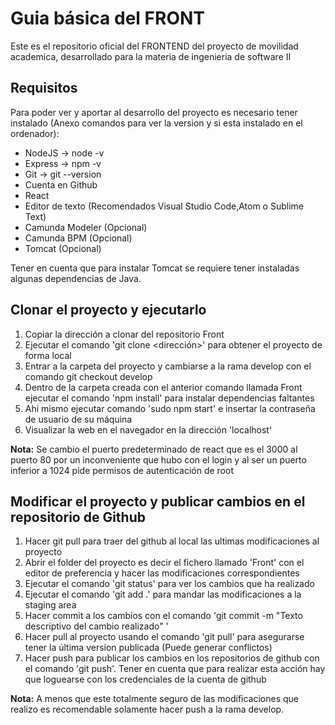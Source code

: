 # Guia básica del FRONT
Este es el repositorio oficial del FRONTEND del proyecto de movilidad academica, desarrollado para la materia de ingenieria de software II
## Requisitos

Para poder ver y aportar al desarrollo del proyecto  es necesario tener instalado (Anexo comandos para ver la version y si esta instalado en el ordenador):
* NodeJS &rarr; node  -v
* Express &rarr; npm  -v
* Git &rarr;  git  --version
* Cuenta en Github
* React
* Editor de texto (Recomendados Visual Studio Code,Atom o Sublime Text)
* Camunda Modeler (Opcional)
* Camunda BPM (Opcional)
* Tomcat (Opcional)

Tener en cuenta que para instalar Tomcat se requiere tener instaladas algunas dependencias de Java.

## Clonar el proyecto y ejecutarlo

1. Copiar la dirección a clonar del repositorio Front
2. Ejecutar el comando 'git clone <dirección>' para obtener el proyecto de forma local
3. Entrar a la carpeta del proyecto y cambiarse a la rama develop con el comando git checkout develop
3. Dentro de la carpeta  creada con el anterior comando llamada Front ejecutar el comando 'npm install' para instalar dependencias faltantes
4. Ahi mismo ejecutar comando 'sudo npm start' e insertar la contraseña de usuario de su máquina
5. Visualizar la web en el navegador en la dirección 'localhost'

**Nota:** Se cambio el puerto predeterminado de react que es el 3000 al puerto 80 por un inconveniente que hubo con el login y al ser un puerto inferior a 1024 pide permisos de autenticación de root

## Modificar el proyecto y publicar cambios en el repositorio de Github
1. Hacer git pull para traer del github al local las ultimas modificaciones al proyecto
2. Abrir el folder del proyecto es decir el fichero llamado 'Front' con el editor de preferencia y hacer las modificaciones correspondientes
3. Ejecutar el comando 'git status' para ver los cambios que ha realizado
4. Ejecutar el comando 'git add .'  para mandar las modificaciones a la staging area
5. Hacer commit a los cambios con el comando 'git commit -m "Texto descriptivo del cambio realizado" '
6. Hacer pull al proyecto usando el comando 'git pull' para asegurarse tener la última version publicada (Puede generar conflictos)
7. Hacer push para publicar los cambios en los repositorios de github con el comando 'git push'. Tener en cuenta que para realizar esta acción hay que loguearse con los credenciales de la cuenta de github

**Nota:** A menos que este totalmente seguro de las modificaciones que realizo es recomendable solamente hacer push a la rama develop.
